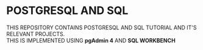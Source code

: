 # POSTGRESQL AND SQL
THIS REPOSITORY CONTAINS POSTGRESQL AND SQL TUTORIAL AND IT'S RELEVANT PROJECTS.  
THIS IS IMPLEMENTED USING **pgAdmin 4** AND **SQL WORKBENCH**



